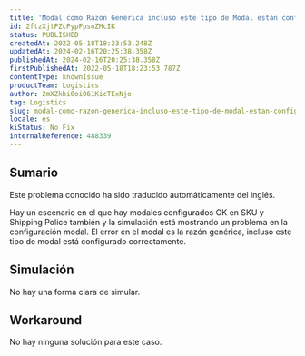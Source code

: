 ```yaml
---
title: 'Modal como Razón Genérica incluso este tipo de Modal están configurados OK'
id: 2ftzXjtPZcPypFpsnZMcIK
status: PUBLISHED
createdAt: 2022-05-18T18:23:53.248Z
updatedAt: 2024-02-16T20:25:38.358Z
publishedAt: 2024-02-16T20:25:38.358Z
firstPublishedAt: 2022-05-18T18:23:53.787Z
contentType: knownIssue
productTeam: Logistics
author: 2mXZkbi0oi061KicTExNjo
tag: Logistics
slug: modal-como-razon-generica-incluso-este-tipo-de-modal-estan-configurados-ok
locale: es
kiStatus: No Fix
internalReference: 488339
---
```


## Sumario

<div class="alert alert-info">
  <p>Este problema conocido ha sido traducido automáticamente del inglés.</p>
</div>


Hay un escenario en el que hay modales configurados OK en SKU y Shipping Police también y la simulación está mostrando un problema en la configuración modal.
El error en el modal es la razón genérica, incluso este tipo de modal está configurado correctamente.



## Simulación


No hay una forma clara de simular.



## Workaround


No hay ninguna solución para este caso.

